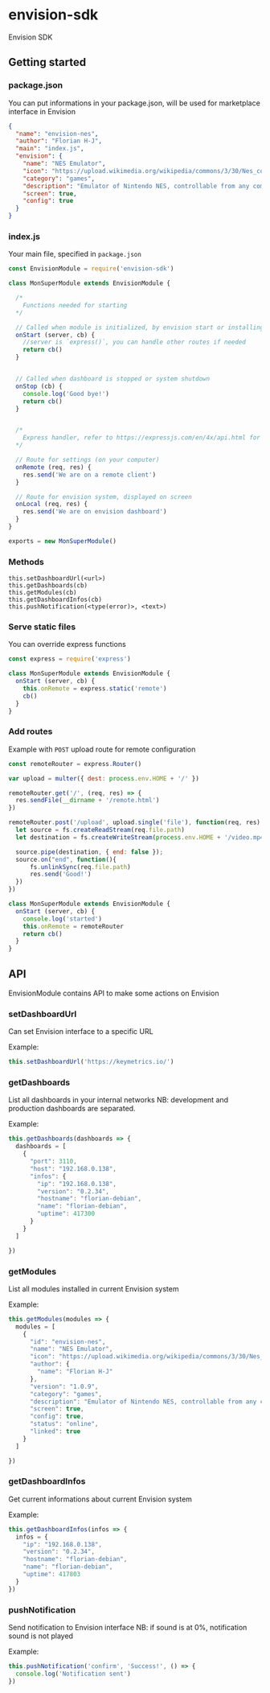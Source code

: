 # envision-sdk
Envision SDK

## Getting started

### package.json

You can put informations in your package.json, will be used for marketplace interface in Envision

```json
{
  "name": "envision-nes",
  "author": "Florian H-J",
  "main": "index.js",
  "envision": {
    "name": "NES Emulator",
    "icon": "https://upload.wikimedia.org/wikipedia/commons/3/30/Nes_controller.svg",
    "category": "games",
    "description": "Emulator of Nintendo NES, controllable from any computer (WS remote) to play with 2 colleagues.",
    "screen": true,
    "config": true
  }
}
```

### index.js

Your main file, specified in `package.json`

```js
const EnvisionModule = require('envision-sdk')

class MonSuperModule extends EnvisionModule {

  /*
    Functions needed for starting
  */

  // Called when module is initialized, by envision start or installing
  onStart (server, cb) {
    //server is `express()`, you can handle other routes if needed
    return cb()
  }


  // Called when dashboard is stopped or system shutdown
  onStop (cb) {
    console.log('Good bye!')
    return cb()
  }


  /*
    Express handler, refer to https://expressjs.com/en/4x/api.html for API
  */

  // Route for settings (on your computer)
  onRemote (req, res) {
    res.send('We are on a remote client')
  }

  // Route for envision system, displayed on screen
  onLocal (req, res) {
    res.send('We are on envision dashboard')
  }
}

exports = new MonSuperModule()
```

### Methods

```
this.setDashboardUrl(<url>)
this.getDashboards(cb)
this.getModules(cb)
this.getDashboardInfos(cb)
this.pushNotification(<type(error)>, <text>)
```

### Serve static files
You can override express functions
```js
const express = require('express')

class MonSuperModule extends EnvisionModule {
  onStart (server, cb) {
    this.onRemote = express.static('remote')
    cb()
  }
}
```

### Add routes
Example with `POST` upload route for remote configuration

```js
const remoteRouter = express.Router()

var upload = multer({ dest: process.env.HOME + '/' })

remoteRouter.get('/', (req, res) => {
  res.sendFile(__dirname + '/remote.html')
})

remoteRouter.post('/upload', upload.single('file'), function(req, res) {
  let source = fs.createReadStream(req.file.path)
  let destination = fs.createWriteStream(process.env.HOME + '/video.mp4')

  source.pipe(destination, { end: false });
  source.on("end", function(){
      fs.unlinkSync(req.file.path)
      res.send('Good!')
  })
})

class MonSuperModule extends EnvisionModule {
  onStart (server, cb) {
    console.log('started')
    this.onRemote = remoteRouter
    return cb()
  }
}
```

## API

EnvisionModule contains API to make some actions on Envision

### setDashboardUrl

Can set Envision interface to a specific URL

Example:

```js
this.setDashboardUrl('https://keymetrics.io/')
```

### getDashboards

List all dashboards in your internal networks
NB: development and production dashboards are separated.

Example:

```js
this.getDashboards(dashboards => {
  dashboards = [
    {
      "port": 3110,
      "host": "192.168.0.138",
      "infos": {
        "ip": "192.168.0.138",
        "version": "0.2.34",
        "hostname": "florian-debian",
        "name": "florian-debian",
        "uptime": 417300
      }
    }
  ]

})
```

### getModules

List all modules installed in current Envision system

Example:
```js
this.getModules(modules => {
  modules = [
    {
      "id": "envision-nes",
      "name": "NES Emulator",
      "icon": "https://upload.wikimedia.org/wikipedia/commons/3/30/Nes_controller.svg",
      "author": {
        "name": "Florian H-J"
      },
      "version": "1.0.9",
      "category": "games",
      "description": "Emulator of Nintendo NES, controllable from any computer (WS remote) to play with 2 colleagues.",
      "screen": true,
      "config": true,
      "status": "online",
      "linked": true
    }
  ]

})
```

### getDashboardInfos

Get current informations about current Envision system

Example:
```js
this.getDashboardInfos(infos => {
  infos = {
    "ip": "192.168.0.138",
    "version": "0.2.34",
    "hostname": "florian-debian",
    "name": "florian-debian",
    "uptime": 417803
  }
})
```

### pushNotification

Send notification to Envision interface
NB: if sound is at 0%, notification sound is not played

Example:

```js
this.pushNotification('confirm', 'Success!', () => {
  console.log('Notification sent')
})
```
